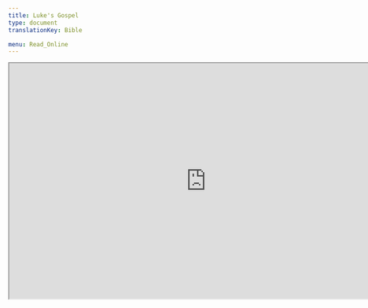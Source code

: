 ```yaml
---
title: Luke's Gospel
type: document
translationKey: Bible

menu: Read_Online
---
```

<html>
<body>
<iframe src="https://www.bible.com/en-GB/bible/416/LUK.1.GNBDC" height="480" width="800"></iframe>
</body>
</html>